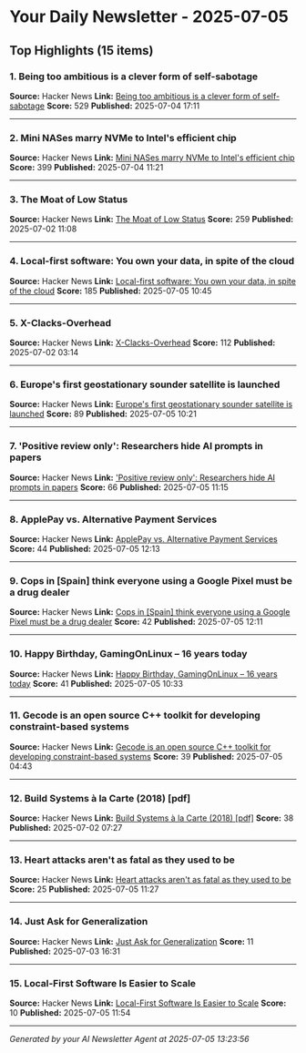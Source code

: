 # Your Daily Newsletter - 2025-07-05

## Top Highlights (15 items)

### 1. Being too ambitious is a clever form of self-sabotage
**Source:** Hacker News
**Link:** [Being too ambitious is a clever form of self-sabotage](https://maalvika.substack.com/p/being-too-ambitious-is-a-clever-form)
**Score:** 529
**Published:** 2025-07-04 17:11

---

### 2. Mini NASes marry NVMe to Intel's efficient chip
**Source:** Hacker News
**Link:** [Mini NASes marry NVMe to Intel's efficient chip](https://www.jeffgeerling.com/blog/2025/mini-nases-marry-nvme-intels-efficient-chip)
**Score:** 399
**Published:** 2025-07-04 11:21

---

### 3. The Moat of Low Status
**Source:** Hacker News
**Link:** [The Moat of Low Status](https://usefulfictions.substack.com/p/learn-to-love-the-moat-of-low-status)
**Score:** 259
**Published:** 2025-07-02 11:08

---

### 4. Local-first software: You own your data, in spite of the cloud
**Source:** Hacker News
**Link:** [Local-first software: You own your data, in spite of the cloud](https://www.inkandswitch.com/essay/local-first/)
**Score:** 185
**Published:** 2025-07-05 10:45

---

### 5. X-Clacks-Overhead
**Source:** Hacker News
**Link:** [X-Clacks-Overhead](https://xclacksoverhead.org/home/about)
**Score:** 112
**Published:** 2025-07-02 03:14

---

### 6. Europe's first geostationary sounder satellite is launched
**Source:** Hacker News
**Link:** [Europe's first geostationary sounder satellite is launched](https://www.eumetsat.int/europes-first-geostationary-sounder-satellite-launched)
**Score:** 89
**Published:** 2025-07-05 10:21

---

### 7. 'Positive review only': Researchers hide AI prompts in papers
**Source:** Hacker News
**Link:** ['Positive review only': Researchers hide AI prompts in papers](https://asia.nikkei.com/Business/Technology/Artificial-intelligence/Positive-review-only-Researchers-hide-AI-prompts-in-papers)
**Score:** 66
**Published:** 2025-07-05 11:15

---

### 8. ApplePay vs. Alternative Payment Services
**Source:** Hacker News
**Link:** [ApplePay vs. Alternative Payment Services](https://www.taler.net/en/news/2025-05.html)
**Score:** 44
**Published:** 2025-07-05 12:13

---

### 9. Cops in [Spain] think everyone using a Google Pixel must be a drug dealer
**Source:** Hacker News
**Link:** [Cops in [Spain] think everyone using a Google Pixel must be a drug dealer](https://www.androidauthority.com/google-pixel-organized-crime-preferred-phone-3573578/)
**Score:** 42
**Published:** 2025-07-05 12:11

---

### 10. Happy Birthday, GamingOnLinux – 16 years today
**Source:** Hacker News
**Link:** [Happy Birthday, GamingOnLinux – 16 years today](https://www.gamingonlinux.com/2025/07/happy-birthday-gamingonlinux-16-years-today/)
**Score:** 41
**Published:** 2025-07-05 10:33

---

### 11. Gecode is an open source C++ toolkit for developing constraint-based systems
**Source:** Hacker News
**Link:** [Gecode is an open source C++ toolkit for developing constraint-based systems](https://www.gecode.org/)
**Score:** 39
**Published:** 2025-07-05 04:43

---

### 12. Build Systems à la Carte (2018) [pdf]
**Source:** Hacker News
**Link:** [Build Systems à la Carte (2018) [pdf]](https://www.microsoft.com/en-us/research/wp-content/uploads/2018/03/build-systems.pdf)
**Score:** 38
**Published:** 2025-07-02 07:27

---

### 13. Heart attacks aren't as fatal as they used to be
**Source:** Hacker News
**Link:** [Heart attacks aren't as fatal as they used to be](https://www.vox.com/future-perfect/418849/heart-attack-deaths-cardiovascular-disease-progress-medicine)
**Score:** 25
**Published:** 2025-07-05 11:27

---

### 14. Just Ask for Generalization
**Source:** Hacker News
**Link:** [Just Ask for Generalization](https://evjang.com/2021/10/23/generalization.html)
**Score:** 11
**Published:** 2025-07-03 16:31

---

### 15. Local-First Software Is Easier to Scale
**Source:** Hacker News
**Link:** [Local-First Software Is Easier to Scale](https://elijahpotter.dev/articles/local-first_software_is_easier_to_scale)
**Score:** 10
**Published:** 2025-07-05 11:54

---


*Generated by your AI Newsletter Agent at 2025-07-05 13:23:56*
